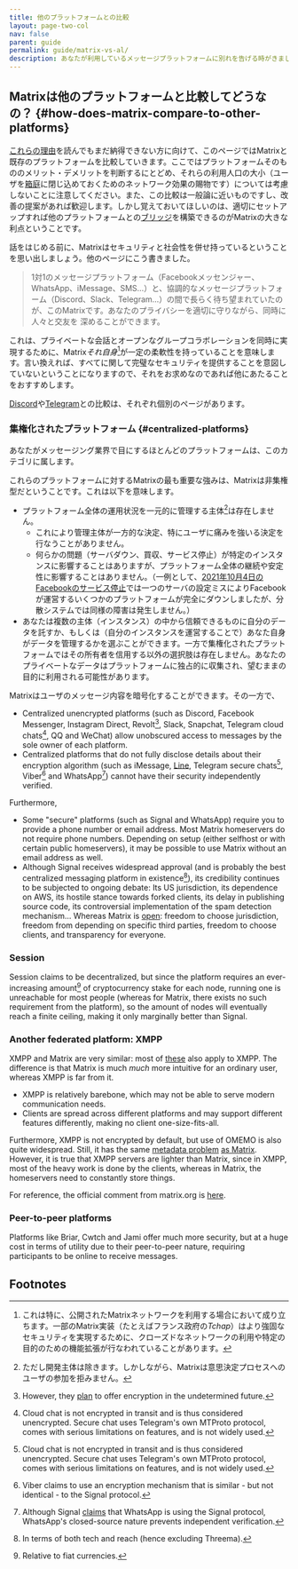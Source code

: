 ```yaml
---
title: 他のプラットフォームとの比較
layout: page-two-col
nav: false
parent: guide
permalink: guide/matrix-vs-al/
description: あなたが利用しているメッセージプラットフォームに別れを告げる時がきました。あなたを大切にする分散チャットプラットフォーム、Matrixに参加しましょう。
---
```


## Matrixは他のプラットフォームと比較してどうなの？ {#how-does-matrix-compare-to-other-platforms}

[これらの理由](../#why-matrix)を読んでもまだ納得できない方に向けて、このページではMatrixと既存のプラットフォームを比較していきます。ここではプラットフォームそのもののメリット・デメリットを判断するにとどめ、それらの利用人口の大小（ユーザを[箱庭](https://en.wikipedia.org/wiki/Closed_platform)に閉じ込めておくためのネットワーク効果の賜物です）については考慮しないことに注意してください。また、この比較は一般論に近いものですし、改善の提案があれば歓迎します。しかし覚えておいてほしいのは、適切にセットアップすれば他のプラットフォームとの[ブリッジ](../features/#all-about-bridges)を構築できるのがMatrixの大きな利点ということです。

話をはじめる前に、Matrixはセキュリティと社会性を併せ持っているということを思い出しましょう。他のページにこう書きました。

> 1対1のメッセージプラットフォーム（Facebookメッセンジャー、WhatsApp、iMessage、SMS…）と、協調的なメッセージプラットフォーム（Discord、Slack、Telegram…）の間で長らく待ち望まれていたのが、このMatrixです。あなたのプライバシーを適切に守りながら、同時に人々と交友を
深めることができます。

これは、プライベートな会話とオープンなグループコラボレーションを同時に実現するために、Matrix*それ自身*[^1]が一定の柔軟性を持っていることを意味します。言い換えれば、すべてに関して完璧なセキュリティを提供することを意図していないということになりますので、それをお求めなのであれば他にあたることをおすすめします。

[Discord](../matrix-vs-discord)や[Telegram](../matrix-vs-telegram)との比較は、それぞれ個別のページがあります。

### 集権化されたプラットフォーム {#centralized-platforms}

あなたがメッセージング業界で目にするほとんどのプラットフォームは、このカテゴリに属します。

これらのプラットフォームに対するMatrixの最も重要な強みは、Matrixは非集権型だということです。これは以下を意味します。

* プラットフォーム全体の運用状況を一元的に管理する主体[^2]は存在しません。
    * これにより管理主体が一方的な決定、特にユーザに痛みを強いる決定を行なうことがありません。
    * 何らかの問題（サーバダウン、買収、サービス停止）が特定のインスタンスに影響することはありますが、プラットフォーム全体の継続や安定性に影響することはありません。（一例として、[2021年10月4日のFacebookのサービス停止](https://en.wikipedia.org/wiki/2021_Facebook_outage)では一つのサーバの設定ミスによりFacebookが運営するいくつかのプラットフォームが完全にダウンしましたが、分散システムでは同様の障害は発生しません。）
* あなたは複数の主体（インスタンス）の中から信頼できるものに自分のデータを託すか、もしくは（自分のインスタンスを運営することで）あなた自身がデータを管理するかを選ぶことができます。一方で集権化されたプラットフォームではその所有者を信用する以外の選択肢は存在しません。あなたのプライベートなデータはプラットフォームに独占的に収集され、望むままの目的に利用される可能性があります。

Matrixはユーザのメッセージ内容を暗号化することができます。その一方で、

* Centralized unencrypted platforms (such as Discord, Facebook Messenger, Instagram Direct, Revolt[^3], Slack, Snapchat, Telegram cloud chats[^4], QQ and WeChat) allow unobscured access to messages by the sole owner of each platform.
* Centralized platforms that do not fully disclose details about their encryption algorithm (such as iMessage, [Line](https://citizenlab.ca/2017/08/linesecurity/), Telegram secure chats[^4], Viber[^5] and WhatsApp[^6]) cannot have their security independently verified.

Furthermore,

* Some "secure" platforms (such as Signal and WhatsApp) require you to provide a phone number or email address. Most Matrix homeservers do not require phone numbers. Depending on setup (either selfhost or with certain public homeservers), it may be possible to use Matrix without an email address as well.
* Although Signal receives widespread approval (and is probably the best centralized messaging platform in existence[^7]), its credibility continues to be subjected to ongoing debate: Its US jurisdiction, its dependence on AWS, its hostile stance towards forked clients, its delay in publishing source code, its controversial implementation of the spam detection mechanism... Whereas Matrix is [open](https://matrix.org/blog/2020/01/02/on-privacy-versus-freedom): freedom to choose jurisdiction, freedom from depending on specific third parties, freedom to choose clients, and transparency for everyone.

### Session

Session claims to be decentralized, but since the platform requires an ever-increasing amount[^8] of cryptocurrency stake for each node, running one is unreachable for most people (whereas for Matrix, there exists no such requirement from the platform), so the amount of nodes will eventually reach a finite ceiling, making it only marginally better than Signal.

### Another federated platform: XMPP

XMPP and Matrix are very similar: most of [these](../#why-matrix) also apply to XMPP. The difference is that Matrix is much *much* more intuitive for an ordinary user, whereas XMPP is far from it.

* XMPP is relatively barebone, which may not be able to serve modern communication needs.
* Clients are spread across different platforms and may support different features differently, making no client one-size-fits-all.

Furthermore, XMPP is not encrypted by default, but use of OMEMO is also quite widespread. Still, it has the same [metadata problem](https://infosec-handbook.eu/articles/xmpp-aitm/) [as Matrix](../#fn:1). However, it is true that XMPP servers are lighter than Matrix, since in XMPP, most of the heavy work is done by the clients, whereas in Matrix, the homeservers need to constantly store things.

For reference, the official comment from matrix.org is [here](https://matrix.org/faq/#what-is-the-difference-between-matrix-and-xmpp%3F).

### Peer-to-peer platforms

Platforms like Briar, Cwtch and Jami offer much more security, but at a huge cost in terms of utility due to their peer-to-peer nature, requiring participants to be online to receive messages.

## Footnotes

[^1]: これは特に、公開されたMatrixネットワークを利用する場合において成り立ちます。一部のMatrix実装（たとえばフランス政府の*Tchap*）はより強固なセキュリティを実現するために、クローズドなネットワークの利用や特定の目的のための機能拡張が行なわれていることがあります。

[^2]: ただし開発主体は除きます。しかしながら、Matrixは意思決定プロセスへのユーザの参加を拒みません。

[^3]: However, they [plan](https://github.com/orgs/revoltchat/projects/3/views/1?filterQuery=encr) to offer encryption in the undetermined future.

[^4]: Cloud chat is not encrypted in transit and is thus considered unencrypted. Secure chat uses Telegram's own MTProto protocol, comes with serious limitations on features, and is not widely used.

[^5]: Viber claims to use an encryption mechanism that is similar - but not identical - to the Signal protocol.

[^6]: Although Signal [claims](https://signal.org/blog/whatsapp-complete/) that WhatsApp is using the Signal protocol, WhatsApp's closed-source nature prevents independent verification.

[^7]: In terms of both tech and reach (hence excluding Threema).

[^8]: Relative to fiat currencies.

